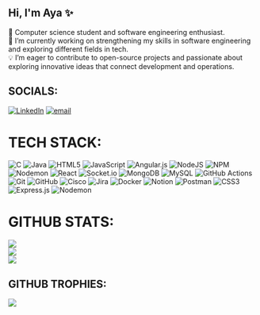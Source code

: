 ## Hi, I'm Aya ✨

🧠 Computer science student and software engineering enthusiast.<br/>
🔭 I’m currently working on strengthening my skills in software engineering and exploring different fields in tech.<br/>
💡 I’m eager to contribute to open-source projects and passionate about exploring innovative ideas that connect development and operations.<br/>


## SOCIALS:
[![LinkedIn](https://img.shields.io/badge/LinkedIn-%230077B5.svg?logo=linkedin&logoColor=white)](https://linkedin.com/in/https://www.linkedin.com/in/raissouni-aya-072b962b2/overlay/about-this-profile/?lipi=urn%3Ali%3Apage%3Ad_flagship3_profile_view_base%3BRe7fNSUlSLO4uKDnxTQx4A%3D%3D) [![email](https://img.shields.io/badge/Email-D14836?logo=gmail&logoColor=white)](mailto:raissouniaya05@gmail.com) 

# TECH STACK:
![C](https://img.shields.io/badge/c-%2300599C.svg?style=plastic&logo=c&logoColor=white) ![Java](https://img.shields.io/badge/java-%23ED8B00.svg?style=plastic&logo=openjdk&logoColor=white) ![HTML5](https://img.shields.io/badge/html5-%23E34F26.svg?style=plastic&logo=html5&logoColor=white) ![JavaScript](https://img.shields.io/badge/javascript-%23323330.svg?style=plastic&logo=javascript&logoColor=%23F7DF1E) ![Angular.js](https://img.shields.io/badge/angular.js-%23E23237.svg?style=plastic&logo=angularjs&logoColor=white) ![NodeJS](https://img.shields.io/badge/node.js-6DA55F?style=plastic&logo=node.js&logoColor=white) ![NPM](https://img.shields.io/badge/NPM-%23CB3837.svg?style=plastic&logo=npm&logoColor=white) ![Nodemon](https://img.shields.io/badge/NODEMON-%23323330.svg?style=plastic&logo=nodemon&logoColor=%BBDEAD) ![React](https://img.shields.io/badge/react-%2320232a.svg?style=plastic&logo=react&logoColor=%2361DAFB) ![Socket.io](https://img.shields.io/badge/Socket.io-black?style=plastic&logo=socket.io&badgeColor=010101) ![MongoDB](https://img.shields.io/badge/MongoDB-%234ea94b.svg?style=plastic&logo=mongodb&logoColor=white) ![MySQL](https://img.shields.io/badge/mysql-4479A1.svg?style=plastic&logo=mysql&logoColor=white) ![GitHub Actions](https://img.shields.io/badge/github%20actions-%232671E5.svg?style=plastic&logo=githubactions&logoColor=white) ![Git](https://img.shields.io/badge/git-%23F05033.svg?style=plastic&logo=git&logoColor=white) ![GitHub](https://img.shields.io/badge/github-%23121011.svg?style=plastic&logo=github&logoColor=white) ![Cisco](https://img.shields.io/badge/cisco-%23049fd9.svg?style=plastic&logo=cisco&logoColor=black) ![Jira](https://img.shields.io/badge/jira-%230A0FFF.svg?style=plastic&logo=jira&logoColor=white) ![Docker](https://img.shields.io/badge/docker-%230db7ed.svg?style=plastic&logo=docker&logoColor=white) ![Notion](https://img.shields.io/badge/Notion-%23000000.svg?style=plastic&logo=notion&logoColor=white) ![Postman](https://img.shields.io/badge/Postman-FF6C37?style=plastic&logo=postman&logoColor=white) ![CSS3](https://img.shields.io/badge/css3-%231572B6.svg?style=plastic&logo=css3&logoColor=white) ![Express.js](https://img.shields.io/badge/express.js-%23404d59.svg?style=plastic&logo=express&logoColor=%2361DAFB) ![Nodemon](https://img.shields.io/badge/NODEMON-%23323330.svg?style=plastic&logo=nodemon&logoColor=%BBDEAD)
# GITHUB STATS:
![](https://github-readme-stats.vercel.app/api?username=Ayarssn&theme=dracula&hide_border=false&include_all_commits=true&count_private=false)<br/>
![](https://nirzak-streak-stats.vercel.app/?user=Ayarssn&theme=dracula&hide_border=false)<br/>
![](https://github-readme-stats.vercel.app/api/top-langs/?username=Ayarssn&theme=dracula&hide_border=false&include_all_commits=true&count_private=false&layout=compact)

## GITHUB TROPHIES:
![](https://github-profile-trophy.vercel.app/?username=Ayarssn&theme=dracula&no-frame=false&no-bg=false&margin-w=4)
